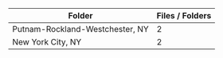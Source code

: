| Folder                          |   Files / Folders |
|---------------------------------|-------------------|
| Putnam-Rockland-Westchester, NY |                 2 |
| New York City, NY               |                 2 |